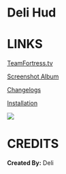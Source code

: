 # Deli Hud


<a>LINKS</a>
====

[TeamFortress.tv](https://www.teamfortress.tv/33738/ive-updated-some-huds)

[Screenshot Album](https://imgur.com/a/AOznT)

[Changelogs](https://github.com/Hypnootize/Deli-Hud/commits/master)

[Installation](https://imgur.com/a/w3Ah6)

![](https://i.imgur.com/QbVNu5O.jpg)

<a>CREDITS</a>
====
**Created By:** Deli

